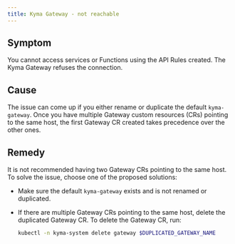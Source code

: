 ```yaml
---
title: Kyma Gateway - not reachable
---
```


## Symptom

You cannot access services or Functions using the API Rules created. The Kyma Gateway refuses the connection.

## Cause

The issue can come up if you either rename or duplicate the default `kyma-gateway`. Once you have multiple Gateway custom resources (CRs) pointing to the same host, the first Gateway CR created takes precedence over the other ones.

## Remedy

It is not recommended having two Gateway CRs pointing to the same host. To solve the issue, choose one of the proposed solutions:

- Make sure the default `kyma-gateway` exists and is not renamed or duplicated.

- If there are multiple Gateway CRs pointing to the same host, delete the duplicated Gateway CR. To delete the Gateway CR, run:

   ```bash
   kubectl -n kyma-system delete gateway $DUPLICATED_GATEWAY_NAME
   ```
